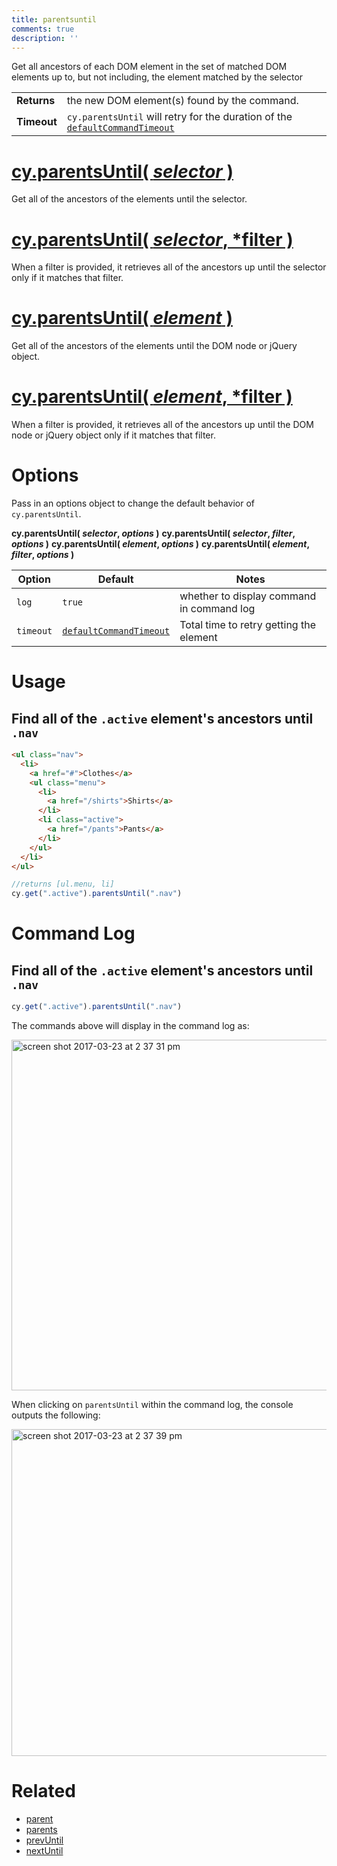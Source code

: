```yaml
---
title: parentsuntil
comments: true
description: ''
---
```


Get all ancestors of each DOM element in the set of matched DOM elements up to, but not including, the element matched by the selector

| | |
|--- | --- |
| **Returns** | the new DOM element(s) found by the command. |
| **Timeout** | `cy.parentsUntil` will retry for the duration of the [`defaultCommandTimeout`](https://on.cypress.io/guides/configuration#timeouts) |

# [cy.parentsUntil( *selector* )](#usage)

Get all of the ancestors of the elements until the selector.

# [cy.parentsUntil( *selector*, *filter )](#filter-usage)

When a filter is provided, it retrieves all of the ancestors up until the selector only if it matches that filter.

# [cy.parentsUntil( *element* )](#element-usage)

Get all of the ancestors of the elements until the DOM node or jQuery object.

# [cy.parentsUntil( *element*, *filter )](#element-filter-usage)

When a filter is provided, it retrieves all of the ancestors up until the DOM node or jQuery object only if it matches that filter.

# Options

Pass in an options object to change the default behavior of `cy.parentsUntil`.

**cy.parentsUntil( *selector*, *options* )**
**cy.parentsUntil( *selector*, *filter*, *options* )**
**cy.parentsUntil( *element*, *options* )**
**cy.parentsUntil( *element*, *filter*, *options* )**

Option | Default | Notes
--- | --- | ---
`log` | `true` | whether to display command in command log
`timeout` | [`defaultCommandTimeout`](https://on.cypress.io/guides/configuration#timeouts) | Total time to retry getting the element

# Usage

## Find all of the `.active` element's ancestors until `.nav`

```html
<ul class="nav">
  <li>
    <a href="#">Clothes</a>
    <ul class="menu">
      <li>
        <a href="/shirts">Shirts</a>
      </li>
      <li class="active">
        <a href="/pants">Pants</a>
      </li>
    </ul>
  </li>
</ul>
```

```javascript
//returns [ul.menu, li]
cy.get(".active").parentsUntil(".nav")
```

# Command Log

## Find all of the `.active` element's ancestors until `.nav`

```javascript
cy.get(".active").parentsUntil(".nav")
```

The commands above will display in the command log as:

<img width="561" alt="screen shot 2017-03-23 at 2 37 31 pm" src="https://cloud.githubusercontent.com/assets/1271364/24264301/516d5fd6-0fd6-11e7-9ab7-b55b211acde3.png">

When clicking on `parentsUntil` within the command log, the console outputs the following:

<img width="523" alt="screen shot 2017-03-23 at 2 37 39 pm" src="https://cloud.githubusercontent.com/assets/1271364/24264309/60cc75de-0fd6-11e7-97b4-d0aa184b0ba6.png">

# Related

- [parent](https://on.cypress.io/api/parent)
- [parents](https://on.cypress.io/api/parents)
- [prevUntil](https://on.cypress.io/api/prevuntil)
- [nextUntil](https://on.cypress.io/api/nextuntil)
